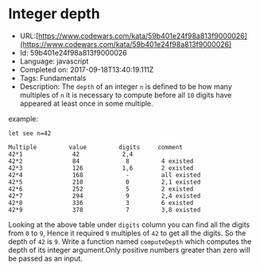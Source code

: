 # Integer depth

 - URL:[https://www.codewars.com/kata/59b401e24f98a813f9000026](https://www.codewars.com/kata/59b401e24f98a813f9000026)
 - Id: 59b401e24f98a813f9000026
 - Language: javascript
 - Completed on: 2017-09-18T13:40:19.111Z
 - Tags: Fundamentals
 - Description:
The `depth` of an integer `n` is defined to be how many multiples of `n` it is necessary to compute before all `10` digits have appeared at least once in some multiple. 

example:
```
let see n=42

Multiple         value         digits     comment
42*1              42            2,4 
42*2              84             8         4 existed
42*3              126           1,6        2 existed
42*4              168            -         all existed
42*5              210            0         2,1 existed
42*6              252            5         2 existed
42*7              294            9         2,4 existed
42*8              336            3         6 existed 
42*9              378            7         3,8 existed

```
Looking at the above table under `digits` column you can find all the digits from `0` to `9`, Hence it required `9` multiples of `42` to get all the digits. So the depth of `42` is `9`. Write a function named `computeDepth` which computes the depth of its integer argument.Only positive numbers greater than zero will be passed as an input.
